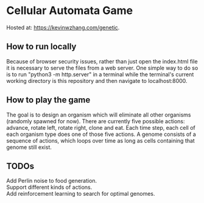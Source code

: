 # Cellular Automata Game 
Hosted at: https://kevinwzhang.com/genetic.
## How to run locally
Because of browser security issues, rather than just open the index.html file 
it is necessary to serve the files from a web server. One simple way to do 
so is to run "python3 -m http.server" in a terminal while the terminal's current working directory 
is this repository and then navigate to localhost:8000.

## How to play the game 
The goal is to design an organism which will eliminate all other organisms (randomly spawned for now). 
There are currently five possible actions: advance, rotate left, rotate right, clone and eat. 
Each time step, each cell of each organism type does one of those five actions. 
A genome consists of a sequence of actions, which loops over time as long as cells containing that genome still exist. 

## TODOs
Add Perlin noise to food generation. <br>
Support different kinds of actions. <br>
Add reinforcement learning to search for optimal genomes. 